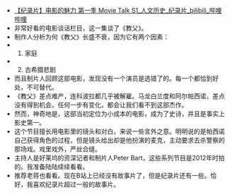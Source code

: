 - [【纪录片】电影的魅力 第一季 Movie Talk S1_人文历史_纪录片_bilibili_哔哩哔哩](https://www.bilibili.com/video/av17185046/#page=2)
- 非常好看的电影谈话栏目，这一集谈了《教父》。
- 制作人分析为何《教父》长盛不衰，因为它有两个因素：
- 1. 家庭
- 2. 古希腊悲剧
- 而且制片人回顾这部电影，发现没有一个演员是选错了的。每一个都恰到好处，不可替代。
- 《教父》差点难产，连科波拉都几乎被解雇。马龙白兰度和阿尔帕西诺，差点没有得到机会。任何一步有变化，都会让我们看不到这部杰作。
- 然而，神奇地是，这部当初定位为小成本的电影，成为了史诗，并且是事实上影史第一。
- 这个节目擅长用电影里的镜头和对白，来说一些言外之意。明明说的是帕西诺自己获得角色的过程，但是镜头给出却是他扮演的麦克，主动要求去杀警察的那场戏。戏里戏外，严丝合缝。
- 主持人是好莱坞的资深记者和制片人Peter Bart，这些系列节目是2012年时拍的。我准备陆陆续续看看。
- 推荐老蒋也看看。现在B站上已经没有故事片了，但是纪录片还有一些。恰好，我喜欢纪录片超过一般的故事片。
